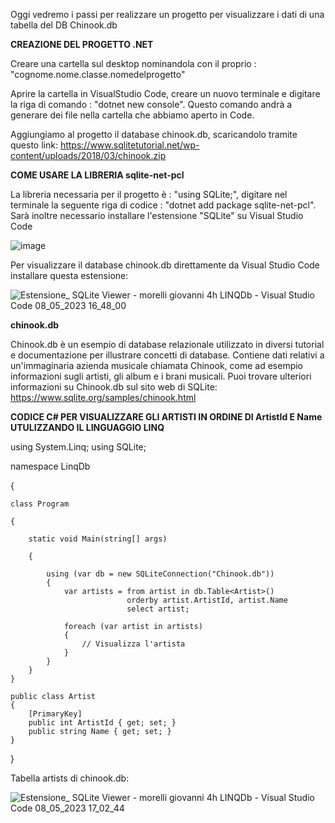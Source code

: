 Oggi vedremo i passi per realizzare un progetto per visualizzare i dati di una tabella del DB Chinook.db


<b>CREAZIONE DEL PROGETTO .NET</b>

Creare una cartella sul desktop nominandola con il proprio : "cognome.nome.classe.nomedelprogetto"

Aprire la cartella in VisualStudio Code, creare un nuovo terminale e digitare la riga di comando : "dotnet new console". Questo comando andrà a generare dei file nella cartella che abbiamo aperto in Code.

Aggiungiamo al progetto il database chinook.db, scaricandolo tramite questo link: https://www.sqlitetutorial.net/wp-content/uploads/2018/03/chinook.zip


<b> COME USARE LA LIBRERIA sqlite-net-pcl </b>

La libreria necessaria per il progetto è : "using SQLite;",
digitare nel terminale la seguente riga di codice : "dotnet add package sqlite-net-pcl".
Sarà inoltre necessario installare l'estensione "SQLite" su Visual Studio Code

![image](https://user-images.githubusercontent.com/116790906/236854179-2b91937a-768c-4885-a5b5-b88a8a735c70.png)

Per visualizzare il database chinook.db direttamente da Visual Studio Code installare questa estensione:

![Estensione_ SQLite Viewer - morelli giovanni 4h LINQDb - Visual Studio Code 08_05_2023 16_48_00](https://user-images.githubusercontent.com/116790906/236856234-e3f78219-ad4e-4f8d-a148-d0ac2b25cb8c.png)


<b>chinook.db</b>

Chinook.db è un esempio di database relazionale utilizzato in diversi tutorial e documentazione per illustrare concetti di database. Contiene dati relativi a un'immaginaria azienda musicale chiamata Chinook, come ad esempio informazioni sugli artisti, gli album e i brani musicali. Puoi trovare ulteriori informazioni su Chinook.db sul sito web di SQLite: https://www.sqlite.org/samples/chinook.html

<b>CODICE C# PER VISUALIZZARE GLI ARTISTI IN ORDINE DI ArtistId E Name UTULIZZANDO IL LINGUAGGIO LINQ</b>

using System.Linq;
using SQLite;

namespace LinqDb

{

    class Program
    
    {
    
        static void Main(string[] args)
        
        {
        
            using (var db = new SQLiteConnection("Chinook.db"))
            {
                var artists = from artist in db.Table<Artist>()
                              orderby artist.ArtistId, artist.Name
                              select artist;

                foreach (var artist in artists)
                {
                    // Visualizza l'artista
                }
            }
        }
    }

    public class Artist
    {
        [PrimaryKey]
        public int ArtistId { get; set; }
        public string Name { get; set; }
    }
}


Tabella artists di chinook.db:

![Estensione_ SQLite Viewer - morelli giovanni 4h LINQDb - Visual Studio Code 08_05_2023 17_02_44](https://user-images.githubusercontent.com/116790906/236859668-b0325bb7-24ef-4384-b290-5b519256cbf4.png)
